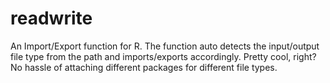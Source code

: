 # readwrite
An Import/Export function for R.
The function auto detects the input/output file type from the path and imports/exports accordingly.
Pretty cool, right?
No hassle of attaching different packages for different file types.
